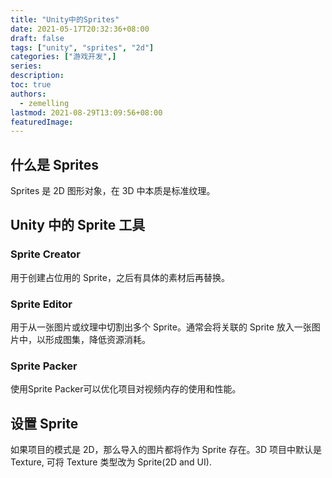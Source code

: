 ```yaml
---
title: "Unity中的Sprites"
date: 2021-05-17T20:32:36+08:00
draft: false
tags: ["unity", "sprites", "2d"]
categories: ["游戏开发",]
series:
description:
toc: true
authors:
  - zemelling
lastmod: 2021-08-29T13:09:56+08:00
featuredImage:
---
```


## 什么是 Sprites

Sprites 是 2D 图形对象，在 3D 中本质是标准纹理。

## Unity 中的 Sprite 工具

### Sprite Creator

用于创建占位用的 Sprite，之后有具体的素材后再替换。

### Sprite Editor

用于从一张图片或纹理中切割出多个 Sprite。通常会将关联的 Sprite 放入一张图片中，以形成图集，降低资源消耗。

### Sprite Packer

使用Sprite Packer可以优化项目对视频内存的使用和性能。

## 设置 Sprite

如果项目的模式是 2D，那么导入的图片都将作为 Sprite 存在。3D 项目中默认是 Texture, 可将 Texture 类型改为 Sprite(2D and UI).

